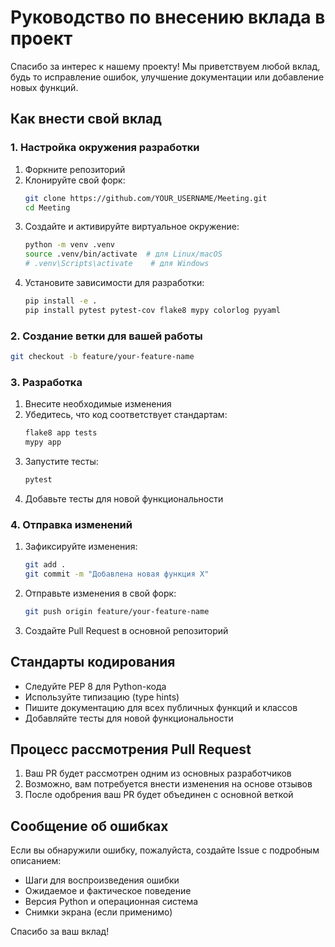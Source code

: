 # Руководство по внесению вклада в проект

Спасибо за интерес к нашему проекту! Мы приветствуем любой вклад, будь то исправление ошибок, улучшение документации или добавление новых функций.

## Как внести свой вклад

### 1. Настройка окружения разработки

1. Форкните репозиторий
2. Клонируйте свой форк:
   ```bash
   git clone https://github.com/YOUR_USERNAME/Meeting.git
   cd Meeting
   ```
3. Создайте и активируйте виртуальное окружение:
   ```bash
   python -m venv .venv
   source .venv/bin/activate  # для Linux/macOS
   # .venv\Scripts\activate    # для Windows
   ```
4. Установите зависимости для разработки:
   ```bash
   pip install -e .
   pip install pytest pytest-cov flake8 mypy colorlog pyyaml
   ```

### 2. Создание ветки для вашей работы

```bash
git checkout -b feature/your-feature-name
```

### 3. Разработка

1. Внесите необходимые изменения
2. Убедитесь, что код соответствует стандартам:
   ```bash
   flake8 app tests
   mypy app
   ```
3. Запустите тесты:
   ```bash
   pytest
   ```
4. Добавьте тесты для новой функциональности

### 4. Отправка изменений

1. Зафиксируйте изменения:
   ```bash
   git add .
   git commit -m "Добавлена новая функция X"
   ```
2. Отправьте изменения в свой форк:
   ```bash
   git push origin feature/your-feature-name
   ```
3. Создайте Pull Request в основной репозиторий

## Стандарты кодирования

- Следуйте PEP 8 для Python-кода
- Используйте типизацию (type hints)
- Пишите документацию для всех публичных функций и классов
- Добавляйте тесты для новой функциональности

## Процесс рассмотрения Pull Request

1. Ваш PR будет рассмотрен одним из основных разработчиков
2. Возможно, вам потребуется внести изменения на основе отзывов
3. После одобрения ваш PR будет объединен с основной веткой

## Сообщение об ошибках

Если вы обнаружили ошибку, пожалуйста, создайте Issue с подробным описанием:

- Шаги для воспроизведения ошибки
- Ожидаемое и фактическое поведение
- Версия Python и операционная система
- Снимки экрана (если применимо)

Спасибо за ваш вклад!
